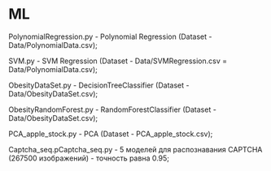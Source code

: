 # ML
PolynomialRegression.py - Polynomial Regression (Dataset - Data/PolynomialData.csv);

SVM.py - SVM Regression (Dataset - Data/SVMRegression.csv = Data/PolynomialData.csv);

ObesityDataSet.py - DecisionTreeClassifier (Dataset - Data/ObesityDataSet.csv);

ObesityRandomForest.py - RandomForestClassifier (Dataset - Data/ObesityDataSet.csv);

PCA_apple_stock.py - PCA (Dataset - PCA_apple_stock.csv);

Captcha_seq.pCaptcha_seq.py - 5 моделей для распознавания  CAPTCHA (267500 изображений) - точность равна 0.95;
